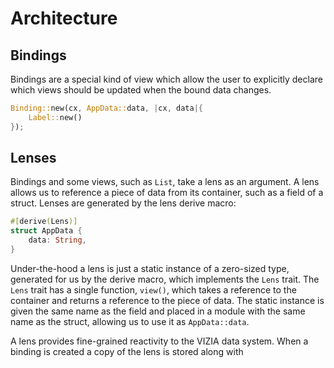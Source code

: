 # Architecture



## Bindings
Bindings are a special kind of view which allow the user to explicitly declare which views should be updated when the bound data changes.

```rust
Binding::new(cx, AppData::data, |cx, data|{
    Label::new()
});
```

## Lenses
Bindings and some views, such as `List`, take a lens as an argument. A lens allows us to reference a piece of data from its container, such as a field of a struct. Lenses are generated by the lens derive macro:

```rust
#[derive(Lens)]
struct AppData {
    data: String,
}
```

Under-the-hood a lens is just a static instance of a zero-sized type, generated for us by the derive macro, which implements the `Lens` trait. The `Lens` trait has a single function, `view()`, which takes a reference to the container and returns a reference to the piece of data. The static instance is given the same name as the field and placed in a module with the same name as the struct, allowing us to use it as `AppData::data`.  

A lens provides fine-grained reactivity to the VIZIA data system. When a binding is created a copy of the lens is stored along with 